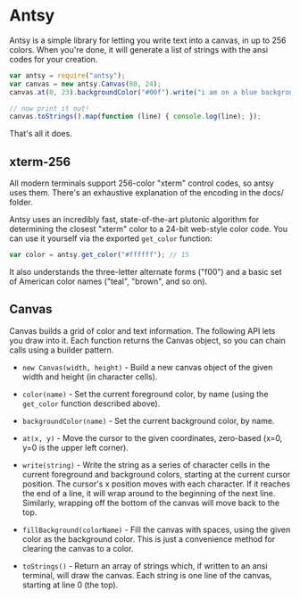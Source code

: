 # Antsy

Antsy is a simple library for letting you write text into a canvas, in up to 256 colors. When you're done, it will generate a list of strings with the ansi codes for your creation.

```javascript
var antsy = require("antsy");
var canvas = new antsy.Canvas(80, 24);
canvas.at(0, 23).backgroundColor("#00f").write("i am on a blue background!");

// now print it out!
canvas.toStrings().map(function (line) { console.log(line); });
```

That's all it does.

## xterm-256

All modern terminals support 256-color "xterm" control codes, so antsy uses them. There's an exhaustive explanation of the encoding in the docs/ folder.

Antsy uses an incredibly fast, state-of-the-art plutonic algorithm for determining the closest "xterm" color to a 24-bit web-style color code. You can use it yourself via the exported `get_color` function:

```javascript
var color = antsy.get_color("#ffffff"); // 15
```

It also understands the three-letter alternate forms ("f00") and a basic set of American color names ("teal", "brown", and so on).

## Canvas

Canvas builds a grid of color and text information. The following API lets you draw into it. Each function returns the Canvas object, so you can chain calls using a builder pattern.

- `new Canvas(width, height)` - Build a new canvas object of the given width and height (in character cells).

- `color(name)` - Set the current foreground color, by name (using the `get_color` function described above).

- `backgroundColor(name)` - Set the current background color, by name.

- `at(x, y)` - Move the cursor to the given coordinates, zero-based (x=0, y=0 is the upper left corner).

- `write(string)` - Write the string as a series of character cells in the current foreground and background colors, starting at the current cursor position. The cursor's x position moves with each character. If it reaches the end of a line, it will wrap around to the beginning of the next line. Similarly, wrapping off the bottom of the canvas will move back to the top.

- `fillBackground(colorName)` - Fill the canvas with spaces, using the given color as the background color. This is just a convenience method for clearing the canvas to a color.

- `toStrings()` - Return an array of strings which, if written to an ansi terminal, will draw the canvas. Each string is one line of the canvas, starting at line 0 (the top).
